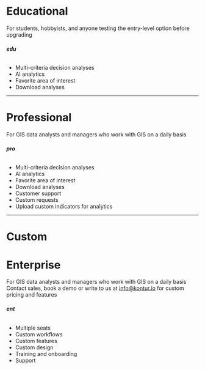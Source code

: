 # Educational

For students, hobbyists, and anyone testing the entry-level option before upgrading

###### **edu**

- Multi-criteria decision analyses
- AI analytics
- Favorite area of interest
- Download analyses

---

# Professional

For GIS data analysts and managers who work with GIS on a daily basis

###### **pro**

- Multi-criteria decision analyses
- AI analytics
- Favorite area of interest
- Download analyses
- Customer support
- Custom requests
- Upload custom indicators for analytics

---

# Custom

# Enterprise

For GIS data analysts and managers who work with GIS on a daily basis
Contact sales, book a demo or write to us at info@kontur.io for custom pricing and features

###### **ent** <Contact sales> <Book a demo>

- Multiple seats
- Custom workflows
- Custom features
- Custom design
- Training and onboarding
- Support
